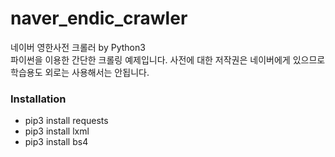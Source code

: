 # naver_endic_crawler
네이버 영한사전 크롤러 by Python3<br>
파이썬을 이용한 간단한 크롤링 예제입니다. 사전에 대한 저작권은 네이버에게 있으므로 학습용도 외로는 사용해서는 안됩니다.

### Installation
* pip3 install requests
* pip3 install lxml
* pip3 install bs4


